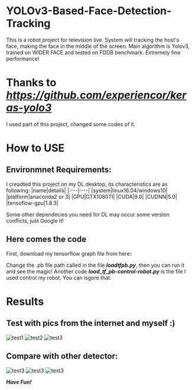 # YOLOv3-Based-Face-Detection-Tracking
This is a robot project for television live. System will tracking the host's face, making the face in the middle of the screen. Main algorithm is Yolov3, trained on  WIDER FACE and tested on FDDB benchmark. Extremely  fine performance!

# Thanks to ***https://github.com/experiencor/keras-yolo3***
I used part of this project, changed some codes of it. 

# How to USE
## Environmnet Requirements:
I creadted this project on my DL desktop, its characteristics are as following:
  |name|details|
  |:---|:---|
  |system|linux16.04/windows10|
  |platform|anaconda2 or 3|
  |GPU|GTX1080TI|
  |CUDA|9.0|
  |CUDNN|5.0|
  |tensoflow-gpu|1.8.3|
  
Some other dependecies you need for DL may occur some version conflicts, just Google it!

## Here comes the code
First, download my tensorflow graph file from here:

Change the .pb file path called in the file ***loadtfpb.py***, then you can run it and see the magic! Another code ***load_tf_pb-control-robot.py*** is the file I used control my robot. You can isgore that.

# Results
## Test with pics from the internet and myself :)
![test1](https://github.com/Chenyang-ZHU/YOLOv3-Based-Face-Detection-Tracking/blob/master/github_photo/test3_4.jpg)
![test2](https://github.com/Chenyang-ZHU/YOLOv3-Based-Face-Detection-Tracking/blob/master/github_photo/test3_34.jpg)
![test3](https://github.com/Chenyang-ZHU/YOLOv3-Based-Face-Detection-Tracking/blob/master/github_photo/test2_66.jpg)

## Compare with other detector:
![test3](https://github.com/Chenyang-ZHU/YOLOv3-Based-Face-Detection-Tracking/blob/master/github_photo/mtcnn_test.png)
![test3](https://github.com/Chenyang-ZHU/YOLOv3-Based-Face-Detection-Tracking/blob/master/github_photo/yolo3_test.png)
![test3](https://github.com/Chenyang-ZHU/YOLOv3-Based-Face-Detection-Tracking/blob/master/github_photo/roc.png)

***Have Fun!***
